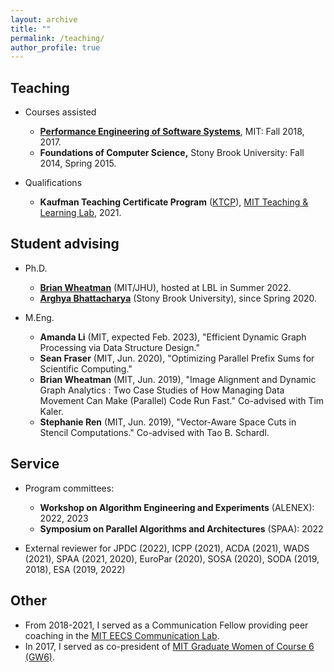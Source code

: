 ```yaml
---
layout: archive
title: ""
permalink: /teaching/
author_profile: true
---
```


## Teaching

- Courses assisted
  - **[Performance Engineering of Software Systems](https://ocw.mit.edu/courses/6-172-performance-engineering-of-software-systems-fall-2018/)**, MIT: Fall 2018, 2017.      
  - **Foundations of Computer Science,** Stony Brook University: Fall 2014, Spring 2015.

- Qualifications
  - **Kaufman Teaching Certificate Program** ([KTCP](https://tll.mit.edu/programming/grad-student-programming/kaufman-teaching-certificate-program/)), [MIT Teaching & Learning Lab](https://tll.mit.edu/), 2021.
 
## Student advising

- Ph.D.
  - **[Brian Wheatman](https://brianwheatman.com/)** (MIT/JHU), hosted at LBL in Summer 2022.
  - **[Arghya Bhattacharya](https://www3.cs.stonybrook.edu/~argbhattacha/)** (Stony Brook University), since Spring 2020.

- M.Eng.
  - **Amanda Li** (MIT, expected Feb. 2023), "Efficient Dynamic Graph Processing via Data Structure Design."
  - **Sean Fraser** (MIT, Jun. 2020), "Optimizing Parallel Prefix Sums for Scientific Computing."
  - **Brian Wheatman** (MIT, Jun. 2019), "Image Alignment
  and Dynamic Graph Analytics : Two Case Studies of How Managing Data Movement
  Can Make (Parallel) Code Run Fast." Co-advised with Tim Kaler.
  - **Stephanie Ren** (MIT, Jun. 2019), "Vector-Aware Space Cuts in Stencil
  Computations." Co-advised with Tao B. Schardl.

## Service

- Program committees:
  - **Workshop on Algorithm Engineering and Experiments** (ALENEX): 2022, 2023
  - **Symposium on Parallel Algorithms and Architectures** (SPAA): 2022

- External reviewer for JPDC (2022), ICPP (2021), ACDA (2021), WADS (2021), SPAA
  (2021, 2020), EuroPar (2020), SOSA (2020), SODA (2019, 2018), ESA (2019, 2022)

## Other
- From 2018-2021, I served as a Communication Fellow providing peer coaching in the [MIT EECS Communication Lab](https://mitcommlab.mit.edu/eecs/).
- In 2017, I served as co-president of [MIT Graduate Women of Course 6 (GW6)](http://gw6.scripts.mit.edu/).
